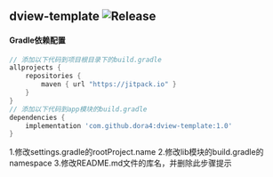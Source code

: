 dview-template
![Release](https://jitpack.io/v/dora4/dview-template.svg)
--------------------------------

#### Gradle依赖配置

```groovy
// 添加以下代码到项目根目录下的build.gradle
allprojects {
    repositories {
        maven { url "https://jitpack.io" }
    }
}
// 添加以下代码到app模块的build.gradle
dependencies {
    implementation 'com.github.dora4:dview-template:1.0'
}
```

1.修改settings.gradle的rootProject.name
2.修改lib模块的build.gradle的namespace
3.修改README.md文件的库名，并删除此步骤提示